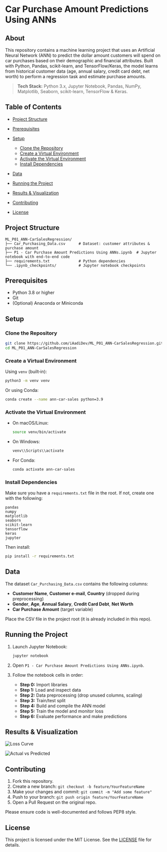 # Car Purchase Amount Predictions Using ANNs

## About

This repository contains a machine learning project that uses an Artificial Neural Network (ANN) to predict the dollar amount customers will spend on car purchases based on their demographic and financial attributes. Built with Python, Pandas, scikit-learn, and TensorFlow/Keras, the model learns from historical customer data (age, annual salary, credit card debt, net worth) to perform a regression task and estimate purchase amounts.

> **Tech Stack:** Python 3.x, Jupyter Notebook, Pandas, NumPy, Matplotlib, Seaborn, scikit-learn, TensorFlow & Keras.

## Table of Contents

* [Project Structure](#project-structure)
* [Prerequisites](#prerequisites)
* [Setup](#setup)

  * [Clone the Repository](#clone-the-repository)
  * [Create a Virtual Environment](#create-a-virtual-environment)
  * [Activate the Virtual Environment](#activate-the-virtual-environment)
  * [Install Dependencies](#install-dependencies)
* [Data](#data)
* [Running the Project](#running-the-project)
* [Results & Visualization](#results--visualization)
* [Contributing](#contributing)
* [License](#license)

## Project Structure

```
ML_P01_ANN-CarSalesRegression/
├── Car_Purchasing_Data.csv      # Dataset: customer attributes & purchase amount
├── P1 - Car Purchase Amount Predictions Using ANNs.ipynb  # Jupyter notebook with end-to-end code
├── requirements.txt             # Python dependencies
└── .ipynb_checkpoints/          # Jupyter notebook checkpoints
```

## Prerequisites

* Python 3.8 or higher
* Git
* (Optional) Anaconda or Miniconda

## Setup

### Clone the Repository

```bash
git clone https://github.com/iAadiDev/ML_P01_ANN-CarSalesRegression.git
cd ML_P01_ANN-CarSalesRegression
```

### Create a Virtual Environment

Using `venv` (built‑in):

```bash
python3 -m venv venv
```

Or using Conda:

```bash
conda create --name ann-car-sales python=3.9
```

### Activate the Virtual Environment

* On macOS/Linux:

  ```bash
  source venv/bin/activate
  ```
* On Windows:

  ```powershell
  venv\\Scripts\\activate
  ```
* For Conda:

  ```bash
  conda activate ann-car-sales
  ```

### Install Dependencies

Make sure you have a `requirements.txt` file in the root. If not, create one with the following:

```
pandas
numpy
matplotlib
seaborn
scikit-learn
tensorflow
keras
jupyter
```

Then install:

```bash
pip install -r requirements.txt
```

## Data

The dataset `Car_Purchasing_Data.csv` contains the following columns:

* **Customer Name**, **Customer e-mail**, **Country** (dropped during preprocessing)
* **Gender**, **Age**, **Annual Salary**, **Credit Card Debt**, **Net Worth**
* **Car Purchase Amount** (target variable)

Place the CSV file in the project root (it is already included in this repo).

## Running the Project

1. Launch Jupyter Notebook:

   ```bash
   jupyter notebook
   ```
2. Open `P1 - Car Purchase Amount Predictions Using ANNs.ipynb`.
3. Follow the notebook cells in order:

   * **Step 0:** Import libraries
   * **Step 1:** Load and inspect data
   * **Step 2:** Data preprocessing (drop unused columns, scaling)
   * **Step 3:** Train/test split
   * **Step 4:** Build and compile the ANN model
   * **Step 5:** Train the model and monitor loss
   * **Step 6:** Evaluate performance and make predictions

## Results & Visualization

<!-- TODO: Add plots of training vs. validation loss -->

![Loss Curve](images/loss_curve_placeholder.png)

<!-- TODO: Add scatter plot of actual vs. predicted purchase amounts -->

![Actual vs Predicted](images/actual_vs_predicted_placeholder.png)

## Contributing

1. Fork this repository.
2. Create a new branch: `git checkout -b feature/YourFeatureName`
3. Make your changes and commit: `git commit -m "Add some feature"`
4. Push to your branch: `git push origin feature/YourFeatureName`
5. Open a Pull Request on the original repo.

Please ensure code is well-documented and follows PEP8 style.

## License

This project is licensed under the MIT License. See the [LICENSE](LICENSE) file for details.
